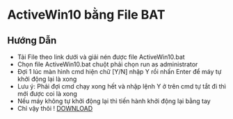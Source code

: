 # ActiveWin10 bằng File BAT
## Hướng Dẫn
- Tải File theo link dưới và giải nén được file ActiveWin10.bat
- Chọn file ActiveWin10.bat chuột phải chọn run as administrator
- Đợi 1 lúc màn hình cmd hiện chữ [Y/N] nhập Y rồi nhấn Enter  để máy tự khởi động lại là xong
- Lưu ý: Phải đợi cmd chạy xong hết và nhập lệnh Y ở trên cmd tự tắt đi thì mới được coi là xong
- Nếu máy không tự khởi động lại thì tiến hành khởi động lại bằng tay
- Chỉ vậy thôi !
[DOWNLOAD](https://raw.githubusercontent.com/MasterMindVN/ActiveWin10/master/Source/ActiveWin10.zip)
